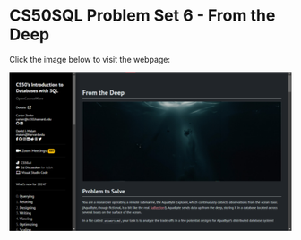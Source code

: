 # CS50SQL Problem Set 6 - From the Deep

Click the image below to visit the webpage:

[![CS50QL Project](image.png)](https://cs50.harvard.edu/sql/2024/psets/6/deep/)